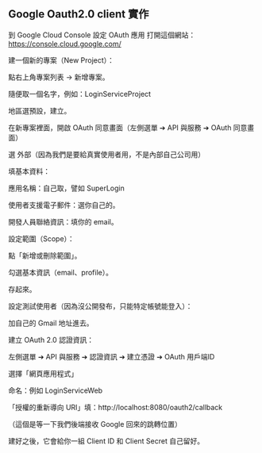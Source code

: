 ## Google Oauth2.0 client 實作

到 Google Cloud Console 設定 OAuth 應用
打開這個網站：https://console.cloud.google.com/

建一個新的專案（New Project）：

點右上角專案列表 → 新增專案。

隨便取一個名字，例如：LoginServiceProject

地區選預設，建立。

在新專案裡面，開啟 OAuth 同意畫面（左側選單 ➔ API 與服務 ➔ OAuth 同意畫面）

選 外部（因為我們是要給真實使用者用，不是內部自己公司用）

填基本資料：

應用名稱：自己取，譬如 SuperLogin

使用者支援電子郵件：選你自己的。

開發人員聯絡資訊：填你的 email。

設定範圍（Scope）：

點「新增或刪除範圍」。

勾選基本資訊（email、profile）。

存起來。

設定測試使用者（因為沒公開發布，只能特定帳號能登入）：

加自己的 Gmail 地址進去。

建立 OAuth 2.0 認證資訊：

左側選單 ➔ API 與服務 ➔ 認證資訊 ➔ 建立憑證 ➔ OAuth 用戶端ID

選擇「網頁應用程式」

命名：例如 LoginServiceWeb

「授權的重新導向 URI」填：http://localhost:8080/oauth2/callback

（這個是等一下我們後端接收 Google 回來的跳轉位置）

建好之後，它會給你一組 Client ID 和 Client Secret 自己留好。

